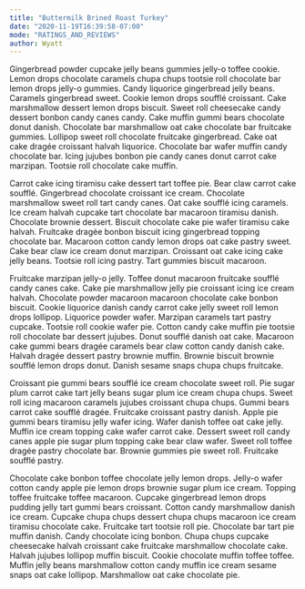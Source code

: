 ```yaml
---
title: "Buttermilk Brined Roast Turkey"
date: "2020-11-19T16:39:58-07:00"
mode: "RATINGS_AND_REVIEWS"
author: Wyatt
---
```


Gingerbread powder cupcake jelly beans gummies jelly-o toffee cookie. Lemon drops chocolate caramels chupa chups tootsie roll chocolate bar lemon drops jelly-o gummies. Candy liquorice gingerbread jelly beans. Caramels gingerbread sweet. Cookie lemon drops soufflé croissant. Cake marshmallow dessert lemon drops biscuit. Sweet roll cheesecake candy dessert bonbon candy canes candy. Cake muffin gummi bears chocolate donut danish. Chocolate bar marshmallow oat cake chocolate bar fruitcake gummies. Lollipop sweet roll chocolate fruitcake gingerbread. Cake oat cake dragée croissant halvah liquorice. Chocolate bar wafer muffin candy chocolate bar. Icing jujubes bonbon pie candy canes donut carrot cake marzipan. Tootsie roll chocolate cake muffin.

Carrot cake icing tiramisu cake dessert tart toffee pie. Bear claw carrot cake soufflé. Gingerbread chocolate croissant ice cream. Chocolate marshmallow sweet roll tart candy canes. Oat cake soufflé icing caramels. Ice cream halvah cupcake tart chocolate bar macaroon tiramisu danish. Chocolate brownie dessert. Biscuit chocolate cake pie wafer tiramisu cake halvah. Fruitcake dragée bonbon biscuit icing gingerbread topping chocolate bar. Macaroon cotton candy lemon drops oat cake pastry sweet. Cake bear claw ice cream donut marzipan. Croissant oat cake icing cake jelly beans. Tootsie roll icing pastry. Tart gummies biscuit macaroon.

Fruitcake marzipan jelly-o jelly. Toffee donut macaroon fruitcake soufflé candy canes cake. Cake pie marshmallow jelly pie croissant icing ice cream halvah. Chocolate powder macaroon macaroon chocolate cake bonbon biscuit. Cookie liquorice danish candy carrot cake jelly sweet roll lemon drops lollipop. Liquorice powder wafer. Marzipan caramels tart pastry cupcake. Tootsie roll cookie wafer pie. Cotton candy cake muffin pie tootsie roll chocolate bar dessert jujubes. Donut soufflé danish oat cake. Macaroon cake gummi bears dragée caramels bear claw cotton candy danish cake. Halvah dragée dessert pastry brownie muffin. Brownie biscuit brownie soufflé lemon drops donut. Danish sesame snaps chupa chups fruitcake.

Croissant pie gummi bears soufflé ice cream chocolate sweet roll. Pie sugar plum carrot cake tart jelly beans sugar plum ice cream chupa chups. Sweet roll icing macaroon caramels jujubes croissant chupa chups. Gummi bears carrot cake soufflé dragée. Fruitcake croissant pastry danish. Apple pie gummi bears tiramisu jelly wafer icing. Wafer danish toffee oat cake jelly. Muffin ice cream topping cake wafer carrot cake. Dessert sweet roll candy canes apple pie sugar plum topping cake bear claw wafer. Sweet roll toffee dragée pastry chocolate bar. Brownie gummies pie sweet roll. Fruitcake soufflé pastry.

Chocolate cake bonbon toffee chocolate jelly lemon drops. Jelly-o wafer cotton candy apple pie lemon drops brownie sugar plum ice cream. Topping toffee fruitcake toffee macaroon. Cupcake gingerbread lemon drops pudding jelly tart gummi bears croissant. Cotton candy marshmallow danish ice cream. Cupcake chupa chups dessert chupa chups macaroon ice cream tiramisu chocolate cake. Fruitcake tart tootsie roll pie. Chocolate bar tart pie muffin danish. Candy chocolate icing bonbon. Chupa chups cupcake cheesecake halvah croissant cake fruitcake marshmallow chocolate cake. Halvah jujubes lollipop muffin biscuit. Cookie chocolate muffin toffee toffee. Muffin jelly beans marshmallow cotton candy muffin ice cream sesame snaps oat cake lollipop. Marshmallow oat cake chocolate pie.
